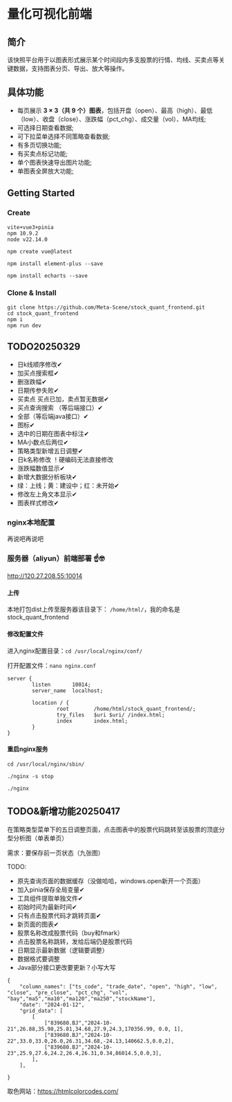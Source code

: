 # 量化可视化前端

## 简介

该快照平台用于以图表形式展示某个时间段内多支股票的行情、均线、买卖点等关键数据，支持图表分页、导出、放大等操作。

## 具体功能

- 每页展示 **3 × 3（共 9 个）图表**，包括开盘（open）、最高（high）、最低（low）、收盘（close）、涨跌幅（pct_chg）、成交量（vol）、MA均线;
- 可选择日期查看数据;
- 可下拉菜单选择不同策略查看数据;
- 有多页切换功能;
- 有买卖点标记功能;
- 单个图表快速导出图片功能;
- 单图表全屏放大功能;

## Getting Started

### Create

```
vite+vue3+pinia
npm 10.9.2
node v22.14.0
```

```
npm create vue@latest

npm install element-plus --save

npm install echarts --save
```

### Clone & Install

```
git clone https://github.com/Meta-Scene/stock_quant_frontend.git
cd stock_quant_frontend
npm i
npm run dev
```

## TODO20250329

- 日k线顺序修改✔
- 加买点搜索框✔
- 删涨跌幅✔
- 日期传参失败✔
- 买卖点 买点已加，卖点暂无数据✔
- 买点查询搜索 （等后端接口）✔
- 全部（等后端java接口）✔
- 图标✔
- 选中的日期在图表中标注✔
- MA小数点后两位✔
- 策略类型新增五日调整✔
- 日k名称修改 ！硬编码无法直接修改
- 涨跌幅数值显示✔
- 新增大数据分析板块✔
- 绿：上线；黄：建设中；红：未开始✔
- 修改左上角文本显示✔
- 图表样式修改✔

### nginx本地配置

再说吧再说吧

### 服务器（aliyun）前端部署 ☝️🤓

http://120.27.208.55:10014

#### 上传

本地打包dist上传至服务器该目录下：
`/home/html/`，我的命名是stock_quant_frontend

#### 修改配置文件

进入nginx配置目录：`cd /usr/local/nginx/conf/`

打开配置文件：`nano nginx.conf`

```
server {
        listen       10014;
        server_name  localhost;

        location / {
                root        /home/html/stock_quant_frontend/;
                try_files   $uri $uri/ /index.html;
                index       index.html;
        }
}
```

#### 重启nginx服务

`cd /usr/local/nginx/sbin/`

`./nginx -s stop`

`./nginx`

## TODO&新增功能20250417

在策略类型菜单下的五日调整页面，点击图表中的股票代码跳转至该股票的顶底分型分析图（单表单页）

需求：要保存前一页状态（九张图）

TODO:

- 原先查询页面的数据缓存（没做哈哈，windows.open新开一个页面）
- 加入pinia保存全局变量✔
- 工具组件提取单独文件✔
- 初始时间为最新时间✔
- 只有点击股票代码才跳转页面✔
- 新页面的图表✔
- 股票名称改成股票代码（buy和fmark）
- 点击股票名称跳转，发给后端仍是股票代码
- 日期显示最新数据（逻辑要调整）
- 数据格式要调整
- Java部分接口更改要更新？小写大写

```
{
    "column_names": ["ts_code", "trade_date", "open", "high", "low", "close", "pre_close", "pct_chg", "vol", "bay","ma5","ma10","ma120","ma250","stockName"],
    "date": "2024-01-12",
    "grid_data": [
        [
            ["839680.BJ","2024-10-21",26.88,35.98,25.81,34.68,27.9,24.3,170356.99, 0.0, 1],
            ["839680.BJ","2024-10-22",33.0,33.0,26.0,26.31,34.68,-24.13,140662.5,0.0,2],
            ["839680.BJ","2024-10-23",25.9,27.6,24.2,26.4,26.31,0.34,86014.5,0.0,3],
        ],
    ],

}
```

取色网站：https://htmlcolorcodes.com/
